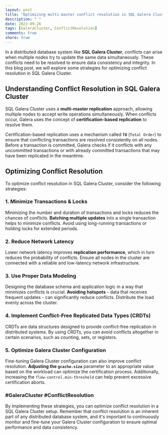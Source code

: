 ```yaml
---
layout: post
title: "Optimizing multi-master conflict resolution in SQL Galera Cluster"
description: " "
date: 2023-09-26
tags: [GaleraCluster, ConflictResolution]
comments: true
share: true
---
```


In a distributed database system like **SQL Galera Cluster**, conflicts can arise when multiple nodes try to update the same data simultaneously. These conflicts need to be resolved to ensure data consistency and integrity. In this blog post, we will explore some strategies for optimizing conflict resolution in SQL Galera Cluster.

## Understanding Conflict Resolution in SQL Galera Cluster

SQL Galera Cluster uses a **multi-master replication** approach, allowing multiple nodes to accept write operations simultaneously. When conflicts occur, Galera uses the concept of **certification-based replication** to resolve them.

Certification-based replication uses a mechanism called **`TO`** (`Total Order`) to ensure that conflicting transactions are resolved consistently on all nodes. Before a transaction is committed, Galera checks if it conflicts with any uncommitted transactions or with already committed transactions that may have been replicated in the meantime.

## Optimizing Conflict Resolution

To optimize conflict resolution in SQL Galera Cluster, consider the following strategies:

### 1. Minimize Transactions & Locks
Minimizing the number and duration of transactions and locks reduces the chances of conflicts. **Batching multiple updates** into a single transaction helps to minimize conflicts. Avoid using long-running transactions or holding locks for extended periods.

### 2. Reduce Network Latency
Lower network latency improves **replication performance**, which in turn reduces the probability of conflicts. Ensure all nodes in the cluster are connected with a reliable and low-latency network infrastructure.

### 3. Use Proper Data Modeling
Designing the database schema and application logic in a way that minimizes conflicts is crucial. **Avoiding hotspots** - data that receives frequent updates - can significantly reduce conflicts. Distribute the load evenly across the cluster.

### 4. Implement Conflict-Free Replicated Data Types (CRDTs)
CRDTs are data structures designed to provide conflict-free replication in distributed systems. By using CRDTs, you can avoid conflicts altogether in certain scenarios, such as counting, sets, or registers.

### 5. Optimize Galera Cluster Configuration
Fine-tuning Galera Cluster configuration can also improve conflict resolution. **Adjusting the `gcache.size`** parameter to an appropriate value based on the workload can optimize the certification process. Additionally, increasing the `flow-control.min-threshold` can help prevent excessive certification aborts.

### #GaleraCluster #ConflictResolution

By implementing these strategies, you can optimize conflict resolution in a SQL Galera Cluster setup. Remember that conflict resolution is an inherent part of any distributed database system, and it's important to continuously monitor and fine-tune your Galera Cluster configuration to ensure optimal performance and data consistency.